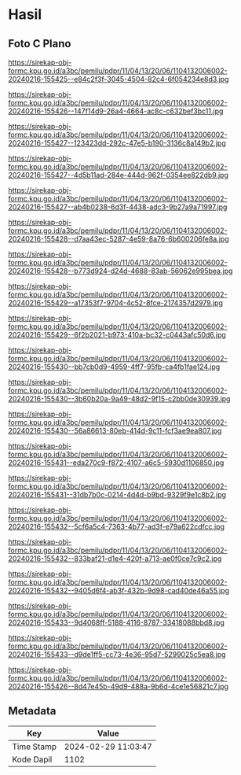 # Hasil

## Foto C Plano

https://sirekap-obj-formc.kpu.go.id/a3bc/pemilu/pdpr/11/04/13/20/06/1104132006002-20240216-155425--e84c2f3f-3045-4504-82c4-6f054234e8d3.jpg

https://sirekap-obj-formc.kpu.go.id/a3bc/pemilu/pdpr/11/04/13/20/06/1104132006002-20240216-155426--147f14d9-26a4-4664-ac8c-c632bef3bc11.jpg

https://sirekap-obj-formc.kpu.go.id/a3bc/pemilu/pdpr/11/04/13/20/06/1104132006002-20240216-155427--123423dd-292c-47e5-b190-3136c8a149b2.jpg

https://sirekap-obj-formc.kpu.go.id/a3bc/pemilu/pdpr/11/04/13/20/06/1104132006002-20240216-155427--4d5b11ad-284e-444d-962f-0354ee822db9.jpg

https://sirekap-obj-formc.kpu.go.id/a3bc/pemilu/pdpr/11/04/13/20/06/1104132006002-20240216-155427--ab4b0238-6d3f-4438-adc3-9b27a9a71997.jpg

https://sirekap-obj-formc.kpu.go.id/a3bc/pemilu/pdpr/11/04/13/20/06/1104132006002-20240216-155428--d7aa43ec-5287-4e59-8a76-6b600206fe8a.jpg

https://sirekap-obj-formc.kpu.go.id/a3bc/pemilu/pdpr/11/04/13/20/06/1104132006002-20240216-155428--b773d924-d24d-4688-83ab-56062e995bea.jpg

https://sirekap-obj-formc.kpu.go.id/a3bc/pemilu/pdpr/11/04/13/20/06/1104132006002-20240216-155429--a17353f7-9704-4c52-8fce-2174357d2979.jpg

https://sirekap-obj-formc.kpu.go.id/a3bc/pemilu/pdpr/11/04/13/20/06/1104132006002-20240216-155429--6f2b2021-b973-410a-bc32-c0443afc50d6.jpg

https://sirekap-obj-formc.kpu.go.id/a3bc/pemilu/pdpr/11/04/13/20/06/1104132006002-20240216-155430--bb7cb0d9-4959-4ff7-95fb-ca4fb1fae124.jpg

https://sirekap-obj-formc.kpu.go.id/a3bc/pemilu/pdpr/11/04/13/20/06/1104132006002-20240216-155430--3b60b20a-9a49-48d2-9f15-c2bb0de30939.jpg

https://sirekap-obj-formc.kpu.go.id/a3bc/pemilu/pdpr/11/04/13/20/06/1104132006002-20240216-155430--56a86613-80eb-414d-9c11-fcf3ae9ea807.jpg

https://sirekap-obj-formc.kpu.go.id/a3bc/pemilu/pdpr/11/04/13/20/06/1104132006002-20240216-155431--eda270c9-f872-4107-a6c5-5930d1106850.jpg

https://sirekap-obj-formc.kpu.go.id/a3bc/pemilu/pdpr/11/04/13/20/06/1104132006002-20240216-155431--31db7b0c-0214-4d4d-b9bd-9329f9e1c8b2.jpg

https://sirekap-obj-formc.kpu.go.id/a3bc/pemilu/pdpr/11/04/13/20/06/1104132006002-20240216-155432--5cf6a5c4-7363-4b77-ad3f-e79a622cdfcc.jpg

https://sirekap-obj-formc.kpu.go.id/a3bc/pemilu/pdpr/11/04/13/20/06/1104132006002-20240216-155432--833baf21-d1e4-420f-a713-ae0f0ce7c9c2.jpg

https://sirekap-obj-formc.kpu.go.id/a3bc/pemilu/pdpr/11/04/13/20/06/1104132006002-20240216-155432--9405d6f4-ab3f-432b-9d98-cad40de46a55.jpg

https://sirekap-obj-formc.kpu.go.id/a3bc/pemilu/pdpr/11/04/13/20/06/1104132006002-20240216-155433--9d4068ff-5188-4116-8787-33418088bbd8.jpg

https://sirekap-obj-formc.kpu.go.id/a3bc/pemilu/pdpr/11/04/13/20/06/1104132006002-20240216-155433--d9de1ff5-cc73-4e36-95d7-5299025c5ea8.jpg

https://sirekap-obj-formc.kpu.go.id/a3bc/pemilu/pdpr/11/04/13/20/06/1104132006002-20240216-155426--8d47e45b-49d9-488a-9b6d-4ce1e56821c7.jpg


## Metadata

| Key        | Value               |
| ---------- | ------------------- |
| Time Stamp | 2024-02-29 11:03:47 |
| Kode Dapil | 1102                |



